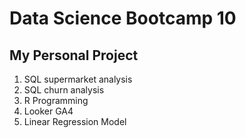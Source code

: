 # Data Science Bootcamp 10 


## My Personal Project 
1. SQL supermarket analysis
2. SQL churn analysis
3. R Programming
4. Looker GA4
5. Linear Regression Model 
